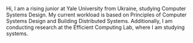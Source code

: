 Hi, I am a rising junior at Yale University from Ukraine, studying Computer Systems Design. My current workload is based on Principles of Computer Systems Design and Building Distributed Systems. Additionally, I am conducting research at the Efficient Computing Lab, where I am studying systems.

<img src="https://komarev.com/ghpvc/?username=anton-mel&style=flat-square&color=blue" alt=""/></img>
